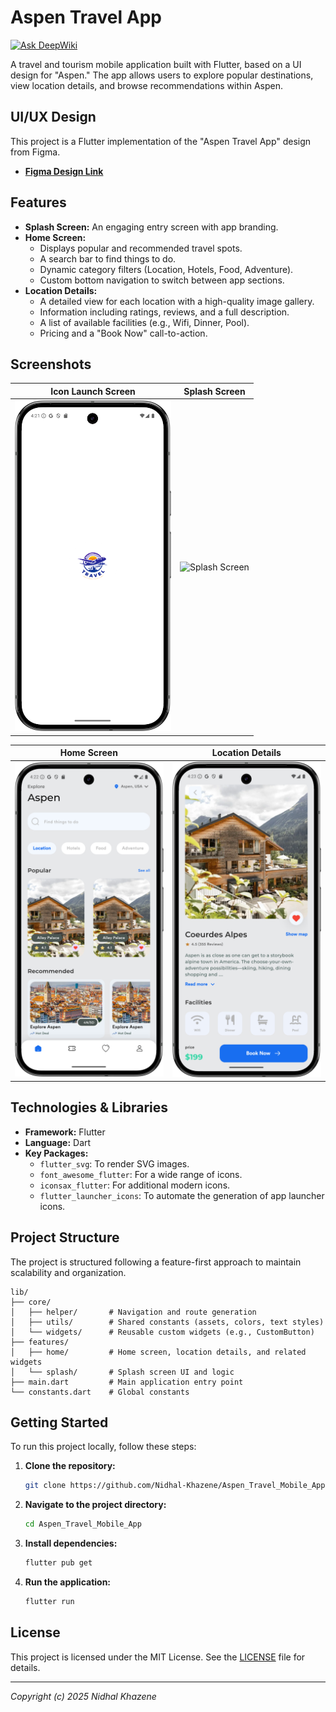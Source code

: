 # Aspen Travel App
[![Ask DeepWiki](https://devin.ai/assets/askdeepwiki.png)](https://deepwiki.com/Nidhal-Khazene/Aspen_Travel_Mobile_App)

A travel and tourism mobile application built with Flutter, based on a UI design for "Aspen." The app allows users to explore popular destinations, view location details, and browse recommendations within Aspen.

## UI/UX Design

This project is a Flutter implementation of the "Aspen Travel App" design from Figma.

*   **[Figma Design Link](https://www.figma.com/design/ATSanvu22TlitQAZC3Jnij/Aspen-Travel-App-Exploration--Mobile-App-Design--Community-?node-id=0-1&p=f&t=P7ucqJdqrLKuf1fx-0)**

## Features

*   **Splash Screen:** An engaging entry screen with app branding.
*   **Home Screen:**
    *   Displays popular and recommended travel spots.
    *   A search bar to find things to do.
    *   Dynamic category filters (Location, Hotels, Food, Adventure).
    *   Custom bottom navigation to switch between app sections.
*   **Location Details:**
    *   A detailed view for each location with a high-quality image gallery.
    *   Information including ratings, reviews, and a full description.
    *   A list of available facilities (e.g., Wifi, Dinner, Pool).
    *   Pricing and a "Book Now" call-to-action.

## Screenshots

| Icon Launch Screen | Splash Screen |
| :----------------: | :------------: |
| <img src="assets/preview/icon_launcher.png" alt="Icon Launch" width="250"/> | <img src="assets/preview/splash_screen.png" alt="Splash Screen" width="250"/> |

| Home Screen | Location Details |
| :---------: | :--------------: |
| <img src="assets/preview/home_screen.png" alt="Home Screen" width="250"/> | <img src="assets/preview/details_screen.png" alt="Location Details" width="250"/> |


## Technologies & Libraries

*   **Framework:** Flutter
*   **Language:** Dart
*   **Key Packages:**
    *   `flutter_svg`: To render SVG images.
    *   `font_awesome_flutter`: For a wide range of icons.
    *   `iconsax_flutter`: For additional modern icons.
    *   `flutter_launcher_icons`: To automate the generation of app launcher icons.

## Project Structure

The project is structured following a feature-first approach to maintain scalability and organization.

```
lib/
├── core/
│   ├── helper/       # Navigation and route generation
│   ├── utils/        # Shared constants (assets, colors, text styles)
│   └── widgets/      # Reusable custom widgets (e.g., CustomButton)
├── features/
│   ├── home/         # Home screen, location details, and related widgets
│   └── splash/       # Splash screen UI and logic
├── main.dart         # Main application entry point
└── constants.dart    # Global constants
```

## Getting Started

To run this project locally, follow these steps:

1.  **Clone the repository:**
    ```sh
    git clone https://github.com/Nidhal-Khazene/Aspen_Travel_Mobile_App.git
    ```

2.  **Navigate to the project directory:**
    ```sh
    cd Aspen_Travel_Mobile_App
    ```

3.  **Install dependencies:**
    ```sh
    flutter pub get
    ```

4.  **Run the application:**
    ```sh
    flutter run
    ```

## License

This project is licensed under the MIT License. See the [LICENSE](LICENSE) file for details.

---

*Copyright (c) 2025 Nidhal Khazene*